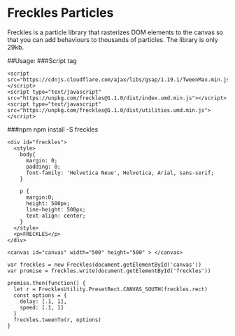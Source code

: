 # Freckles Particles

Freckles is a particle library that rasterizes DOM elements to the canvas so that you can add behaviours to thousands of particles.  The library is only 29kb.


##Usage:
###Script tag
```
<script src="https://cdnjs.cloudflare.com/ajax/libs/gsap/1.19.1/TweenMax.min.js"></script>
<script type="text/javascript" src="https://unpkg.com/freckles@1.1.0/dist/index.umd.min.js"></script>
<script type="text/javascript" src="https://unpkg.com/freckles@1.1.0/dist/utilities.umd.min.js"></script>
```

###npm
npm install -S freckles

```
<div id="freckles">
  <style>
    body{
      margin: 0;
      padding: 0;
      font-family: 'Helvetica Neue', Helvetica, Arial, sans-serif;
    }

    p {
      margin:0;
      height: 500px;
      line-height: 500px;
      text-align: center;    
    }
  </style>
  <p>FRECKLES</p>
</div>
```

```
<canvas id="canvas" width="500" height="500" > </canvas>
```


```
var freckles = new Freckles(document.getElementById('canvas'))
var promise = freckles.write(document.getElementById('freckles'))

promise.then(function() {
  let r = FrecklesUtility.PresetRect.CANVAS_SOUTH(freckles.rect)
  const options = {
    delay: [.1, 1],
    speed: [.1, 1]
  }
  freckles.tweenTo(r, options)
}
```
